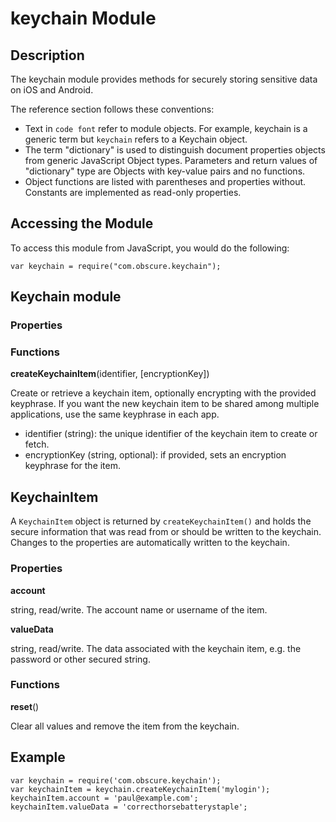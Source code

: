 # keychain Module

## Description

The keychain module provides methods for securely storing sensitive data on
iOS and Android.

The reference section follows these conventions:

* Text in `code font` refer to module objects.  For example, keychain is a generic term
  but `keychain` refers to a Keychain object.
* The term "dictionary" is used to distinguish document properties objects from generic
  JavaScript Object types.  Parameters and return values of "dictionary" type are Objects
  with key-value pairs and no functions.
* Object functions are listed with parentheses and properties without.  Constants are
  implemented as read-only properties.
  
## Accessing the Module

To access this module from JavaScript, you would do the following:

	var keychain = require("com.obscure.keychain");


## Keychain module

### Properties

### Functions

**createKeychainItem**(identifier, [encryptionKey])

Create or retrieve a keychain item, optionally encrypting with the provided keyphrase.
If you want the new keychain item to be shared among multiple applications, use the
same keyphrase in each app.

* identifier (string): the unique identifier of the keychain item to create or fetch.
* encryptionKey (string, optional): if provided, sets an encryption keyphrase for the item.

## KeychainItem

A `KeychainItem` object is returned by `createKeychainItem()` and holds the secure information
that was read from or should be written to the keychain.  Changes to the properties are
automatically written to the keychain.

### Properties

**account**

string, read/write.  The account name or username of the item.

**valueData**

string, read/write.  The data associated with the keychain item, e.g. the password or other
secured string.

### Functions

**reset**()

Clear all values and remove the item from the keychain.

## Example

    var keychain = require('com.obscure.keychain');
    var keychainItem = keychain.createKeychainItem('mylogin');
    keychainItem.account = 'paul@example.com';
    keychainItem.valueData = 'correcthorsebatterystaple';
